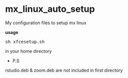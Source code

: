 # mx_linux_auto_setup
My configuration files to setup mx linux

<b>usage</b>
<pre>
sh xfcesetup.sh
</pre>
in your home directory

- P.S

rstudio.deb & zoom.deb are not included in first directory
